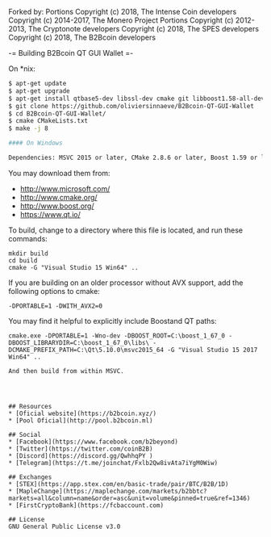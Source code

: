 Forked by:
Portions Copyright (c) 2018, The Intense Coin developers 
Copyright (c) 2014-2017, The Monero Project Portions 
Copyright (c) 2012-2013, The Cryptonote developers
Copyright (c) 2018, The SPES developers
Copyright (c) 2018, The B2Bcoin developers


-= Building B2Bcoin QT GUI Wallet =-

On *nix:



```bash
$ apt-get update
$ apt-get upgrade
$ apt-get install qtbase5-dev libssl-dev cmake git libboost1.58-all-dev build-essential g++
$ git clone https://github.com/oliviersinnaeve/B2Bcoin-QT-GUI-Wallet
$ cd B2Bcoin-QT-GUI-Wallet/
$ cmake CMakeLists.txt
$ make -j 8

#### On Windows

Dependencies: MSVC 2015 or later, CMake 2.8.6 or later, Boost 1.59 or later and QT 5.10 or later.
```
You may download them from:

* http://www.microsoft.com/
* http://www.cmake.org/
* http://www.boost.org/
* https://www.qt.io/

To build, change to a directory where this file is located, and run these commands:

```
mkdir build
cd build
cmake -G "Visual Studio 15 Win64" ..
```

If you are building on an older processor without AVX support, add the following options to cmake:
```
-DPORTABLE=1 -DWITH_AVX2=0
```

You may find it helpful to explicitly include Boostand QT paths:
```
cmake.exe -DPORTABLE=1 -Wno-dev -DBOOST_ROOT=C:\boost_1_67_0 -DBOOST_LIBRARYDIR=C:\boost_1_67_0\libs\ -DCMAKE_PREFIX_PATH=C:\Qt\5.10.0\msvc2015_64 -G "Visual Studio 15 2017 Win64" ..

And then build from within MSVC.




## Resources
* [Oficial website](https://b2bcoin.xyz/)
* [Pool Oficial](http://pool.b2bcoin.ml)

## Social
* [Facebook](https://www.facebook.com/b2beyond)
* [Twitter](https://twitter.com/coinB2B)
* [Discord](https://discord.gg/QwhhqPY )
* [Telegram](https://t.me/joinchat/Fxlb2Qw8ivAta7iYgM0Wiw)

## Exchanges
* [STEX](https://app.stex.com/en/basic-trade/pair/BTC/B2B/1D)
* [MapleChange](https://maplechange.com/markets/b2bbtc?markets=all&column=name&order=asc&unit=volume&pinned=true&ref=1346)
* [FirstCryptoBank](https://fcbaccount.com)

## License
GNU General Public License v3.0
